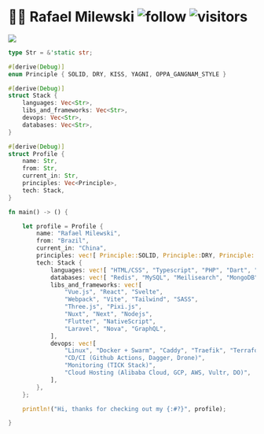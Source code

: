 # :man_technologist: Rafael Milewski ![follow](https://img.shields.io/github/followers/milewski.svg?style=social&label=Follow&maxAge=2592000) ![visitors](https://visitor-badge.laobi.icu/badge?page_id=milewski) 

<picture>
  <source media="(prefers-color-scheme: dark)" srcset="https://github.com/milewski/milewski/assets/2874967/351d741f-0e23-456b-a0ae-95decfd4fc02">
  <img src="https://github.com/milewski/milewski/assets/2874967/74d00a0c-b1f6-401a-aff5-1dad0e5b19f4">
</picture>

```rust
type Str = &'static str;

#[derive(Debug)]
enum Principle { SOLID, DRY, KISS, YAGNI, OPPA_GANGNAM_STYLE }

#[derive(Debug)]
struct Stack {
    languages: Vec<Str>,
    libs_and_frameworks: Vec<Str>,
    devops: Vec<Str>,
    databases: Vec<Str>,
}

#[derive(Debug)]
struct Profile {
    name: Str,
    from: Str,
    current_in: Str,
    principles: Vec<Principle>,
    tech: Stack,
}

fn main() -> () {

    let profile = Profile {
        name: "Rafael Milewski",
        from: "Brazil",
        current_in: "China",
        principles: vec![ Principle::SOLID, Principle::DRY, Principle::YAGNI, Principle::KISS ],
        tech: Stack {
            languages: vec![ "HTML/CSS", "Typescript", "PHP", "Dart", "Rust" ],
            databases: vec![ "Redis", "MySQL", "Meilisearch", "MongoDB", "SurrealDB" ],
            libs_and_frameworks: vec![
                "Vue.js", "React", "Svelte",
                "Webpack", "Vite", "Tailwind", "SASS",
                "Three.js", "Pixi.js",
                "Nuxt", "Next", "Nodejs",
                "Flutter", "NativeScript",
                "Laravel", "Nova", "GraphQL",
            ],
            devops: vec![
                "Linux", "Docker + Swarm", "Caddy", "Traefik", "Terraform",
                "CD/CI (Github Actions, Dagger, Drone)",
                "Monitoring (TICK Stack)",
                "Cloud Hosting (Alibaba Cloud, GCP, AWS, Vultr, DO)",
            ],
        },
    };

    println!("Hi, thanks for checking out my {:#?}", profile);

}
```
